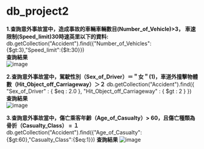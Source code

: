 # db_project2

**1.查詢意外事故當中，造成事故的車輛車輛數目(Number_of_Vehicle)>3， 車速限制(Speed_limit)30時速英里以下的資料:**
  db.getCollection("Accident").find({"Number_of_Vehicles":{$gt:3},"Speed_limit":{$lt:30}})          
**查詢結果**  \
![image](https://github.com/Howdy-Lin/db_project2/assets/74965449/2f98a43c-f19d-4c4d-9ede-3e6a8ec0d8a1)

**2.查詢意外事故當中，駕駛性別（Sex_of_Driver）＝＂女＂(1)，車道外撞擊物體數（Hit_Object_off_Carriageway）＞２**
  db.getCollection("Accident").find({ "Sex_of_Driver" : { $eq : 2.0 }, "Hit_Object_off_Carriageway" : { $gt : 2 } })  
**查詢結果**  
![image](https://github.com/Howdy-Lin/db_project2/assets/74965449/62d5bc13-5e77-4a90-ba2f-2c72ea6a6db1)


**3.查詢意外事故當中，傷亡乘客年齡（Age_of_Casualty）> 60，且傷亡種類為骨折（Casualty_Class） = １**
db.getCollection("Accident").find({"Age_of_Casualty":{$gt:60},"Casualty_Class":{$eq:1}})
**查詢結果**
![image](https://github.com/Howdy-Lin/db_project2/assets/74965449/9470e07b-8085-460e-ad0e-94ee6fd6ec4c)
